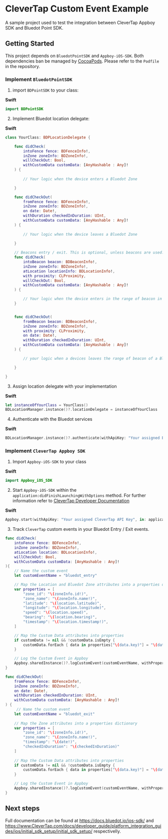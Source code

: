 # CleverTap Custom Event Example

A sample project used to test the integration between CleverTap Appboy SDK and Bluedot Point SDK.
## Getting Started

This project depends on `BluedotPointSDK` and `Appboy-iOS-SDK`. Both dependencies ban be managed by [CocoaPods](https://cocoapods.org/). Please refer to the `Podfile` in the repository.

### Implement `BluedotPointSDK`

1. import `BDPointSDK` to your class:

**Swift**

```swift
import BDPointSDK
```

2. Implement Bluedot location delegate:

**Swift**
```swift
class YourClass: BDPLocationDelegate {

    func didCheck(
        intoFence fence: BDFenceInfo!,
        inZone zoneInfo: BDZoneInfo!,
        willCheckOut: Bool,
        withCustomData customData: [AnyHashable : Any]!
    ) {
     
        // Your logic when the device enters a Bluedot Zone

    }

    func didCheckOut(
        fromFence fence: BDFenceInfo!,
        inZone zoneInfo: BDZoneInfo!,
        on date: Date!,
        withDuration checkedInDuration: UInt,
        withCustomData customData: [AnyHashable : Any]!
    ) {
        
        // Your logic when the device leaves a Bluedot Zone
        
    }

    // Beacons entry / exit. This is optional, unless beacons are used.
    func didCheck(
        intoBeacon beacon: BDBeaconInfo!,
        inZone zoneInfo: BDZoneInfo!,
        atLocation locationInfo: BDLocationInfo!,
        with proximity: CLProximity,
        willCheckOut: Bool,
        withCustomData customData: [AnyHashable : Any]!
    ) {

        // Your logic when the device enters in the range of beacon in a Bluedot Zone
    }


    func didCheckOut(
        fromBeacon beacon: BDBeaconInfo!,
        inZone zoneInfo: BDZoneInfo!,
        with proximity: CLProximity,
        on date: Date!,
        withDuration checkedInDuration: UInt,
        withCustomData customData: [AnyHashable : Any]! 
    ) {

        // your logic when a devices leaves the range of beacon of a Bluedot Zone

    }

}
```

3. Assign location delegate with your implementation

**Swift**
```swift
let instanceOfYourClass = YourClass()
BDLocationManager.instance()?.locationDelegate = instanceOfYourClass
```

4. Authenticate with the Bluedot services

**Swift**
```swift
BDLocationManager.instance()?.authenticate(withApiKey: "Your assigned Bluedot API Key", requestAuthorization: .authorizedAlways)
```

### Implement `CleverTap Appboy SDK`

1. Import `Appboy-iOS-SDK` to your class

**Swift**
```swift
import Appboy_iOS_SDK
```

2. Start `Appboy-iOS-SDK` within the `application:didFinishLaunchingWithOptions` method. 
For further information refer to [CleverTap Developer Documentation](https://www.CleverTap.com/docs/developer_guide/platform_integration_guides/ios/initial_sdk_setup/initial_sdk_setup/)

**Swift**
```swift
Appboy.start(withApiKey: "Your assigned CleverTap API Key", in: application, withLaunchOptions: launchOptions)
```

3. Track `CleverTap` custom events in your Bluedot Entry / Exit events.

```swift
func didCheck(
    intoFence fence: BDFenceInfo!,
    inZone zoneInfo: BDZoneInfo!,
    atLocation location: BDLocationInfo!,
    willCheckOut: Bool,
    withCustomData customData: [AnyHashable : Any]!
){
    // Name the custom event 
    let customEventName = "bluedot_entry"

    // Map the Location and Bluedot Zone attributes into a properties dictionary
    var properties = [
        "zone_id": "\(zoneInfo.id!)",
        "zone_name": "\(zoneInfo.name!)",
        "latitude": "\(location.latitude)",
        "longitude": "\(location.longitude)",
        "speed": "\(location.speed)",
        "bearing": "\(location.bearing)",
        "timestamp": "\(location.timestamp!)",
    ]

    // Map the Custom Data attributes into properties
    if customData != nil && !customData.isEmpty {
        customData.forEach { data in properties["\(data.key)"] = "\(data.value)"}
    }

    // Log the Custom Event in Appboy
    Appboy.sharedInstance()?.logCustomEvent(customEventName, withProperties: properties );
}

func didCheckOut(
    fromFence fence: BDFenceInfo!,
    inZone zoneInfo: BDZoneInfo!,
    on date: Date!,
    withDuration checkedInDuration: UInt,
    withCustomData customData: [AnyHashable : Any]!
) {
     // Name the custom event
    let customEventName = "bluedot_exit"
    
    // Map the Zone attributes into a properties dictionary
    var properties = [
        "zone_id": "\(zoneInfo.id!)",
        "zone_name": "\(zoneInfo.name!)",
        "timestamp": "\(date!)",
        "checkedInDuration": "\(checkedInDuration)"
    ]
    
    // Map the Custom Data attributes into properties
    if customData != nil && !customData.isEmpty {
        customData.forEach { data in properties["\(data.key)"] = "\(data.value)"}
    }

    // Log the Custom Event in Appboy
    Appboy.sharedInstance()?.logCustomEvent(customEventName, withProperties: properties );
}
```

## Next steps
Full documentation can be found at https://docs.bluedot.io/ios-sdk/ and https://www.CleverTap.com/docs/developer_guide/platform_integration_guides/ios/initial_sdk_setup/initial_sdk_setup/ respectivelly.